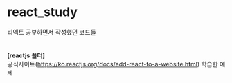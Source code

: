 # react_study
리액트 공부하면서 작성했던 코드들  
<br />  
**[reactjs 폴더]**  
공식사이트(https://ko.reactjs.org/docs/add-react-to-a-website.html) 학습한 예제